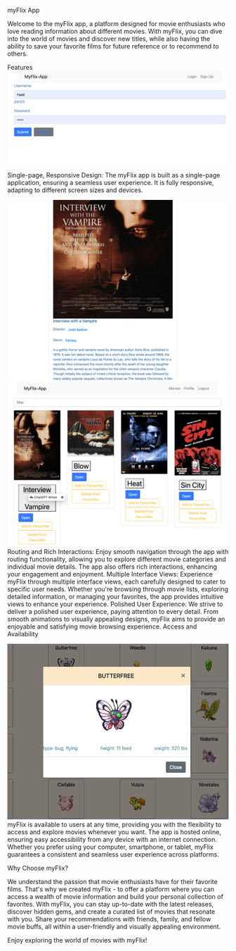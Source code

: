 myFlix App

Welcome to the myFlix app, a platform designed for movie enthusiasts who love reading information about different movies. With myFlix, you can dive into the world of movies and discover new titles, while also having the ability to save your favorite films for future reference or to recommend to others.

Features
![ScreenShot](https://github.com/FabiMi/MyFlixClient/blob/main/screenshots/Screenshot%202023-07-20%20at%2012.47.35.png)


Single-page, Responsive Design: The myFlix app is built as a single-page application, ensuring a seamless user experience. It is fully responsive, adapting to different screen sizes and devices.

![ScreenShot](https://github.com/FabiMi/MyFlixClient/blob/main/screenshots/Screenshot%202023-07-20%20at%2013.38.33.png)
![ScreenShot](https://github.com/FabiMi/MyFlixClient/blob/main/screenshots/Screenshot%202023-07-20%20at%2012.47.19.png)
Routing and Rich Interactions: Enjoy smooth navigation through the app with routing functionality, allowing you to explore different movie categories and individual movie details. The app also offers rich interactions, enhancing your engagement and enjoyment.
Multiple Interface Views: Experience myFlix through multiple interface views, each carefully designed to cater to specific user needs. Whether you're browsing through movie lists, exploring detailed information, or managing your favorites, the app provides intuitive views to enhance your experience.
Polished User Experience: We strive to deliver a polished user experience, paying attention to every detail. From smooth animations to visually appealing designs, myFlix aims to provide an enjoyable and satisfying movie browsing experience.
Access and Availability


![ScreenShot](https://github.com/FabiMi/Pokedex2/blob/main/img/Screenshot%202023-07-19%20at%2016.57.48.png)
myFlix is available to users at any time, providing you with the flexibility to access and explore movies whenever you want. The app is hosted online, ensuring easy accessibility from any device with an internet connection. Whether you prefer using your computer, smartphone, or tablet, myFlix guarantees a consistent and seamless user experience across platforms.

Why Choose myFlix?

We understand the passion that movie enthusiasts have for their favorite films. That's why we created myFlix - to offer a platform where you can access a wealth of movie information and build your personal collection of favorites. With myFlix, you can stay up-to-date with the latest releases, discover hidden gems, and create a curated list of movies that resonate with you. Share your recommendations with friends, family, and fellow movie buffs, all within a user-friendly and visually appealing environment.

Enjoy exploring the world of movies with myFlix! 
